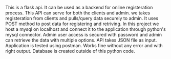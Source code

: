 This is a flask api. It can be used as a backend for online registeration process. This API can serve for both the clients and admin. we takes registeration from clients and pulls/query data securely to admin.
It uses POST method to post data for registering and retriving. In this project we host a mysql on localhost and connect it to the application through python's mysql connector. Admin user access is secured with password and admin can retrieve the data with multiple options.
API takes JSON file as input. 
Application is tested using postman. Works fine without any error and with right output.
Database is created outside of this python code.
